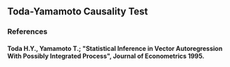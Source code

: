 ## Toda-Yamamoto Causality Test
### References
#### Toda H.Y., Yamamoto T.; "Statistical Inference in Vector Autoregression With Possibly Integrated Process", Journal of Econometrics 1995.
